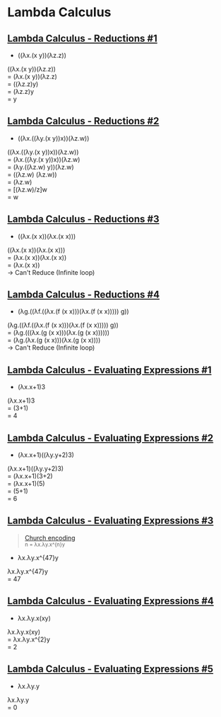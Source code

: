 # Lambda Calculus
####

## [Lambda Calculus - Reductions #1](https://www.hackerrank.com/challenges/lambda-calculus-reductions-1)

* ((λx.(x y))(λz.z))

((λx.(x y))(λz.z))  
= (λx.(x y))(λz.z)  
= ((λz.z)y)  
= (λz.z)y  
= y  

## [Lambda Calculus - Reductions #2](https://www.hackerrank.com/challenges/lambda-calculus-reductions-2/problem)
   
* ((λx.((λy.(x y))x))(λz.w))

((λx.((λy.(x y))x))(λz.w))    
= (λx.((λy.(x y))x))(λz.w)  
= (λy.((λz.w) y))(λz.w)  
= ((λz.w) (λz.w))  
= (λz.w)  
= [(λz.w)/z]w    
= w  

## [Lambda Calculus - Reductions #3](https://www.hackerrank.com/challenges/lambda-calculus-reductions-3/problem)
   
* ((λx.(x x))(λx.(x x)))

((λx.(x x))(λx.(x x)))  
= (λx.(x x))(λx.(x x))  
= (λx.(x x))  
-> Can't Reduce (Infinite loop)  


## [Lambda Calculus - Reductions #4](https://www.hackerrank.com/challenges/lambda-calculus-reductions-4/problem)

* (λg.((λf.((λx.(f (x x)))(λx.(f (x x))))) g)) 

(λg.((λf.((λx.(f (x x)))(λx.(f (x x))))) g))    
= (λg.(((λx.(g (x x)))(λx.(g (x x))))))      
= (λg.(λx.(g (x x)))(λx.(g (x x))))    
-> Can't Reduce (Infinite loop)

## [Lambda Calculus - Evaluating Expressions #1](https://www.hackerrank.com/challenges/lambda-calculus-getting-started/problem)  

* (λx.x+1)3  

(λx.x+1)3  
= (3+1)  
= 4  

## [Lambda Calculus - Evaluating Expressions #2](https://www.hackerrank.com/challenges/lambda-calculus-understanding-the-syntax/problem)  

* (λx.x+1)((λy.y+2)3)  

(λx.x+1)((λy.y+2)3)  
= (λx.x+1)(3+2)  
= (λx.x+1)(5)  
= (5+1)  
= 6  

## [Lambda Calculus - Evaluating Expressions #3](https://www.hackerrank.com/challenges/lambda-calculus-evaluate-the-expression/problem)  

> [Church encoding](https://en.wikipedia.org/wiki/Church_encoding)  
> <sub>n = λx.λy.x^{n}y</sub>

* λx.λy.x^{47}y  

λx.λy.x^{47}y  
= 47  

## [Lambda Calculus - Evaluating Expressions #4](https://www.hackerrank.com/challenges/lambda-calculus-evaluate-the-expression-1/problem)  

* λx.λy.x(xy)  

λx.λy.x(xy)  
= λx.λy.x^{2}y  
= 2   

## [Lambda Calculus - Evaluating Expressions #5](https://www.hackerrank.com/challenges/lambda-calculus-evaluate-the-expression-2/problem)  

* λx.λy.y  

λx.λy.y  
= 0